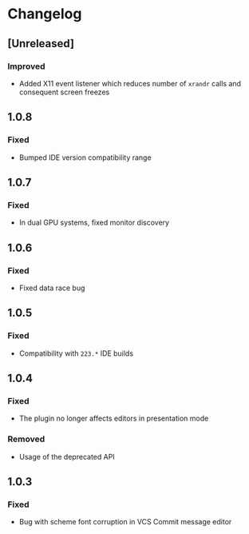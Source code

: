 # Changelog

## [Unreleased]
### Improved
- Added X11 event listener which reduces number of `xrandr` calls and consequent screen freezes

## 1.0.8
### Fixed
- Bumped IDE version compatibility range

## 1.0.7
### Fixed
- In dual GPU systems, fixed monitor discovery

## 1.0.6
### Fixed
- Fixed data race bug

## 1.0.5
### Fixed
- Compatibility with `223.*` IDE builds

## 1.0.4
### Fixed
- The plugin no longer affects editors in presentation mode

### Removed
- Usage of the deprecated API

## 1.0.3
### Fixed
- Bug with scheme font corruption in VCS Commit message editor

